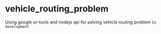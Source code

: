 # vehicle_routing_problem
Using google or-tools and nodejs api for solving vehicle routing problem
`` In development ``
